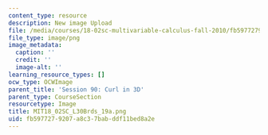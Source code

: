 ```yaml
---
content_type: resource
description: New image Upload
file: /media/courses/18-02sc-multivariable-calculus-fall-2010/fb5977279207a8c37babddf11bed8a2e_MIT18_02SC_L30Brds_19a.png
file_type: image/png
image_metadata:
  caption: ''
  credit: ''
  image-alt: ''
learning_resource_types: []
ocw_type: OCWImage
parent_title: 'Session 90: Curl in 3D'
parent_type: CourseSection
resourcetype: Image
title: MIT18_02SC_L30Brds_19a.png
uid: fb597727-9207-a8c3-7bab-ddf11bed8a2e
---
```

